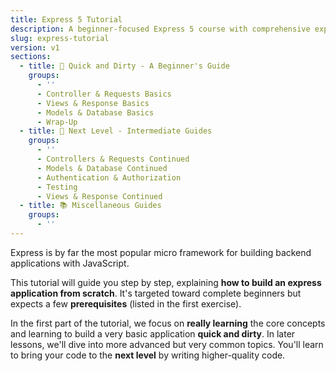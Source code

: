 ```yaml
---
title: Express 5 Tutorial
description: A beginner-focused Express 5 course with comprehensive explanations of how things actually work (and not just giving you the code).
slug: express-tutorial
version: v1
sections:
  - title: 🐷 Quick and Dirty - A Beginner's Guide
    groups: 
      - ''
      - Controller & Requests Basics
      - Views & Response Basics
      - Models & Database Basics
      - Wrap-Up
  - title: 🚀 Next Level - Intermediate Guides
    groups:
      - ''
      - Controllers & Requests Continued
      - Models & Database Continued
      - Authentication & Authorization
      - Testing
      - Views & Response Continued
  - title: 📚 Miscellaneous Guides
    groups:
      - ''
---
```


Express is by far the most popular micro framework for building backend applications with JavaScript.

This tutorial will guide you step by step, explaining **how to build an express application from scratch**. It's targeted toward complete beginners but expects a few **prerequisites** (listed in the first exercise).

In the first part of the tutorial, we focus on **really learning** the core concepts and learning to build a very basic application **quick and dirty**. In later lessons, we'll dive into more advanced but very common topics. You'll learn to bring your code to the **next level** by writing higher-quality code. 